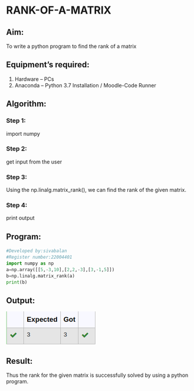 # RANK-OF-A-MATRIX
## Aim:
To write a python program to find the rank of a matrix
## Equipment’s required:
1. 	Hardware – PCs
2. 	Anaconda – Python 3.7 Installation / Moodle-Code Runner
## Algorithm:
### Step 1: 
 import numpy
### Step 2: 
get input from the user
### Step 3: 
Using the np.linalg.matrix_rank(), we can find the rank of the given matrix.
### Step 4:
print output 
## Program:
```python
#Developed by:sivabalan
#Register number:22004401
import numpy as np
a=np.array([[5,-3,10],[2,2,-3],[3,-1,5]])
b=np.linalg.matrix_rank(a)
print(b)
```
## Output:
![output](/output01.png)
## Result:
Thus the rank for the given matrix is successfully solved by  using a python program.

